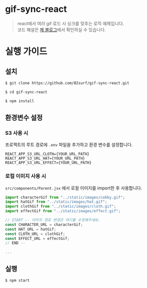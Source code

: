 # gif-sync-react

> react에서 여러 gif 로드 시 싱크를 맞추는 로직 예제입니다. <br />
> 코드 해설은 [제 블로그](https://www.hyeonsooryu.com/5b4164ba-95d2-40b5-a12d-934c453ea359)에서 확인하실 수 있습니다.

# 실행 가이드

## 설치

```bash
$ git clone https://github.com/82surf/gif-sync-react.git

$ cd gif-sync-react

$ npm install
```

## 환경변수 설정

### S3 사용 시

프로젝트의 루트 경로에 `.env` 파일을 추가하고 환경 변수를 설정합니다.

```
REACT_APP_S3_URL_CLOTH={YOUR_URL_PATH}
REACT_APP_S3_URL_HAT={YOUR_URL_PATH}
REACT_APP_S3_URL_EFFECT={YOUR_URL_PATH}
```

### 로컬 이미지 사용 시

`src/components/Parent.jsx` 에서 로컬 이미지를 import한 후 사용합니다.

```javascript
import characterGif from "../static/images/cobby.gif";
import hatGif from "../static/images/hat.gif";
import clothGif from "../static/images/cloth.gif";
import effectGif from "../static/images/effect.gif";

// START -- 이미지 경로 변경은 여기를 수정해주세요.
const CHARACTER_URL = characterGif;
const HAT_URL = hatGif;
const CLOTH_URL = clothGif;
const EFFECT_URL = effectGif;
// END --

...
```

## 실행

```bash
$ npm start
```
